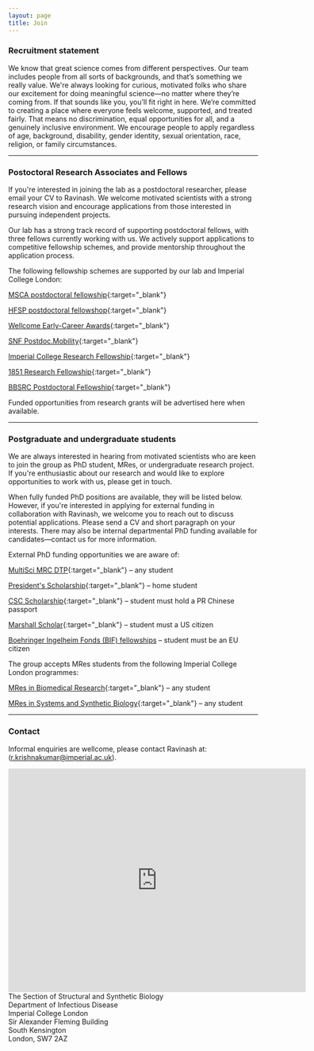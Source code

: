 ```yaml
---
layout: page
title: Join
---
```


### Recruitment statement
We know that great science comes from different perspectives. Our team includes people from all sorts of backgrounds, and that’s something we really value. We're always looking for curious, motivated folks who share our excitement for doing meaningful science—no matter where they’re coming from. If that sounds like you, you’ll fit right in here. We’re committed to creating a place where everyone feels welcome, supported, and treated fairly. That means no discrimination, equal opportunities for all, and a genuinely inclusive environment. We encourage people to apply regardless of age, background, disability, gender identity, sexual orientation, race, religion, or family circumstances.

***

### Postoctoral Research Associates and Fellows

If you're interested in joining the lab as a postdoctoral researcher, please email your CV to Ravinash. We welcome motivated scientists with a strong research vision and encourage applications from those interested in pursuing independent projects.

Our lab has a strong track record of supporting postdoctoral fellows, with three fellows currently working with us. We actively support applications to competitive fellowship schemes, and provide mentorship throughout the application process.

The following fellowship schemes are supported by our lab and Imperial College London:

[MSCA postdoctoral fellowship](https://marie-sklodowska-curie-actions.ec.europa.eu/actions/postdoctoral-fellowships){:target="_blank"}

[HFSP postdoctoral fellowshop](https://www.hfsp.org/funding/hfsp-funding/postdoctoral-fellowships){:target="_blank"}

[Wellcome Early-Career Awards](https://wellcome.org/research-funding/schemes/wellcome-early-career-awards){:target="_blank"}

[SNF Postdoc.Mobility](https://www.snf.ch/en/XIZpfY3iVS5KRRoD/funding/careers/postdoc-mobility){:target="_blank"}

[Imperial College Research Fellowship](https://www.imperial.ac.uk/research-and-innovation/research-office/funder-information/research-fellowships/icrf/){:target="_blank"}

[1851 Research Fellowship](https://royalcommission1851.org/fellowships/research-fellowships){:target="_blank"}

[BBSRC Postdoctoral Fellowship](https://www.ukri.org/opportunity/2025-bbsrc-fellowships-scheme/){:target="_blank"}


Funded opportunities from research grants will be advertised here when available.

***

### Postgraduate and undergraduate students 

We are always interested in hearing from motivated scientists who are keen to join the group as PhD student, MRes, or undergraduate research project. If you're enthusiastic about our research and would like to explore opportunities to work with us, please get in touch.

When fully funded PhD positions are available, they will be listed below. However, if you're interested in applying for external funding in collaboration with Ravinash, we welcome you to reach out to discuss potential applications. Please send a CV and short paragraph on your interests. There may also be internal departmental PhD funding available for candidates—contact us for more information.

External PhD funding opportunities we are aware of:

[MultiSci MRC DTP](https://www.imperial.ac.uk/multisci-mrc-dtp/){:target="_blank"} – any student

[President's Scholarship](https://www.imperial.ac.uk/study/fees-and-funding/postgraduate-doctoral/grants-scholarships/presidents-phd/){:target="_blank"} – home student

[CSC Scholarship](https://www.imperial.ac.uk/study/fees-and-funding/postgraduate-taught/grants-scholarships/international-scholarship-collaborations/csc/){:target="_blank"} – student must hold a PR Chinese passport

[Marshall Scholar](https://www.imperial.ac.uk/study/fees-and-funding/postgraduate-taught/grants-scholarships/international-scholarship-collaborations/ims/#:~:text=Imperial%20Marshall%20Scholarships%20are%20awarded%20to%20scholars%20with%20a%20high,from%20across%20the%20United%20States.){:target="_blank"} – student must a US citizen

[Boehringer Ingelheim Fonds (BIF) fellowships](https://www.bifonds.de/fellowships-grants/phd-fellowships/who-can-apply-phd.html) – student must be an EU citizen 

The group accepts MRes students from the following Imperial College London programmes: 

[MRes in Biomedical Research](https://www.imperial.ac.uk/study/courses/postgraduate-taught/biomedical-research/){:target="_blank"} – any student

[MRes in Systems and Synthetic Biology](https://www.imperial.ac.uk/study/courses/postgraduate-taught/systems-synthetic-biology/){:target="_blank"} – any student

***

### Contact

Informal enquiries are wellcome, please contact Ravinash at: (<r.krishnakumar@imperial.ac.uk>).

<iframe src="https://www.google.com/maps/embed?pb=!1m18!1m12!1m3!1d19870.70336834236!2d-0.1971797664784239!3d51.49784171140178!2m3!1f0!2f0!3f0!3m2!1i1024!2i768!4f13.1!3m3!1m2!1s0x4876055ccaed341f%3A0x4327fb85b374d5e3!2sSir%20Alexander%20Fleming%20Building!5e0!3m2!1sen!2suk!4v1699461451581!5m2!1sen!2suk" width="600" height="450" style="border:0;" allowfullscreen="" loading="lazy" referrerpolicy="no-referrer-when-downgrade"></iframe>
<br>
The Section of Structural and Synthetic Biology<br>
Department of Infectious Disease<br>
Imperial College London<br>
Sir Alexander Fleming Building<br>
South Kensington<br>
London, SW7 2AZ<br>


